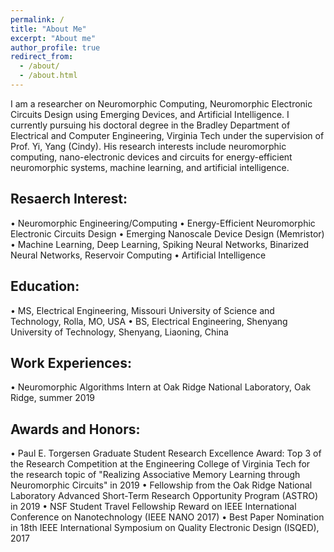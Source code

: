 ```yaml
---
permalink: /
title: "About Me"
excerpt: "About me"
author_profile: true
redirect_from: 
  - /about/
  - /about.html
---
```




I am a researcher on Neuromorphic Computing, Neuromorphic Electronic Circuits Design using Emerging Devices, and Artificial Intelligence. I currently pursuing his doctoral degree in the Bradley Department of Electrical and Computer Engineering, Virginia Tech under the supervision of Prof. Yi, Yang (Cindy). His research interests include neuromorphic computing, nano-electronic devices and circuits for energy-efficient neuromorphic systems, machine learning, and artificial intelligence.

Resaerch Interest: 
------
 •	Neuromorphic Engineering/Computing
 •	Energy-Efficient Neuromorphic Electronic Circuits Design
 •	Emerging Nanoscale Device Design (Memristor)
 •	Machine Learning, Deep Learning, Spiking Neural Networks, Binarized Neural Networks, Reservoir Computing
 •	Artificial Intelligence

Education:
------
•	MS, Electrical Engineering, Missouri University of Science and Technology, Rolla, MO, USA
•	BS, Electrical Engineering, Shenyang University of Technology, Shenyang, Liaoning, China

Work Experiences:
------
•	Neuromorphic Algorithms Intern at Oak Ridge National Laboratory, Oak Ridge, summer 2019

Awards and Honors:
------
•	Paul E. Torgersen Graduate Student Research Excellence Award: Top 3 of the Research Competition at the Engineering College of Virginia Tech for the research topic of "Realizing Associative Memory Learning through Neuromorphic Circuits" in 2019
•	Fellowship from the Oak Ridge National Laboratory Advanced Short-Term Research Opportunity Program (ASTRO) in 2019
•	NSF Student Travel Fellowship Reward on IEEE International Conference on Nanotechnology (IEEE NANO 2017)
•	Best Paper Nomination in 18th IEEE International Symposium on Quality Electronic Design (ISQED), 2017

